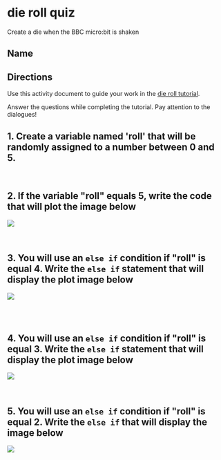# die roll quiz

Create a die when the BBC micro:bit is shaken 

## Name

## Directions

Use this activity document to guide your work in the [die roll tutorial](/microbit/lessons/die-roll/tutorial).

Answer the questions while completing the tutorial. Pay attention to the dialogues!

## 1. Create a variable named 'roll' that will be randomly assigned to a number between 0 and 5.

<br/>

## 2. If the variable "roll" equals 5, write the code that will plot the image below

![](/static/mb/lessons/die-roll-0.png)

<br/>

## 3. You will use an `else if` condition if "roll" is equal 4. Write the `else if` statement that will display the plot image below

![](/static/mb/lessons/die-roll-1.png)

<br />

<br/>

## 4. You will use an `else if` condition if "roll" is equal 3. Write the `else if` statement that will display the plot image below

![](/static/mb/lessons/die-roll-2.png)

<br />

## 5. You will use an `else if` condition if "roll" is equal 2. Write the `else if` that will display the image below

![](/static/mb/lessons/die-roll-3.png)

<br />

